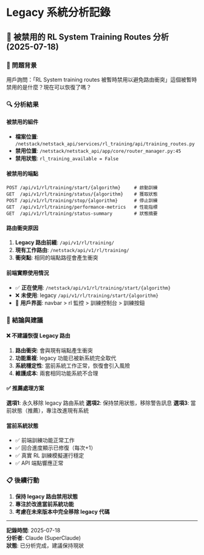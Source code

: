 # Legacy 系統分析記錄

## 🚨 被禁用的 RL System Training Routes 分析 (2025-07-18)

### 📍 問題背景
用戶詢問：「RL System training routes 被暫時禁用以避免路由衝突」這個被暫時禁用的是什麼？現在可以恢復了嗎？

### 🔍 分析結果

#### **被禁用的組件**
- **檔案位置**: `/netstack/netstack_api/services/rl_training/api/training_routes.py`
- **禁用位置**: `/netstack/netstack_api/app/core/router_manager.py:45`
- **禁用狀態**: `rl_training_available = False`

#### **被禁用的端點**
```
POST /api/v1/rl/training/start/{algorithm}     # 啟動訓練
GET  /api/v1/rl/training/status/{algorithm}    # 獲取狀態  
POST /api/v1/rl/training/stop/{algorithm}      # 停止訓練
GET  /api/v1/rl/training/performance-metrics   # 性能指標
GET  /api/v1/rl/training/status-summary        # 狀態摘要
```

#### **路由衝突原因**
1. **Legacy 路由前綴**: `/api/v1/rl/training/`
2. **現有工作路由**: `/netstack/api/v1/rl/training/` 
3. **衝突點**: 相同的端點路徑會產生衝突

#### **前端實際使用情況**
- ✅ **正在使用**: `/netstack/api/v1/rl/training/start/{algorithm}`
- ❌ **未使用**: legacy `/api/v1/rl/training/start/{algorithm}`
- 🎯 **用戶界面**: navbar > rl 監控 > 訓練控制台 > 訓練按鈕

### 🚨 **結論與建議**

#### **❌ 不建議恢復 Legacy 路由**
1. **路由衝突**: 會與現有端點產生衝突
2. **功能重複**: legacy 功能已被新系統完全取代  
3. **系統穩定性**: 當前系統工作正常，恢復會引入風險
4. **維護成本**: 兩套相同功能系統不合理

#### **✅ 推薦處理方案**
**選項1**: 永久移除 legacy 路由系統
**選項2**: 保持禁用狀態，移除警告訊息
**選項3**: 當前狀態（推薦），專注改進現有系統

#### **當前系統狀態**
- ✅ 前端訓練功能正常工作
- ✅ 回合進度顯示已修復（每次+1）
- ✅ 真實 RL 訓練模擬運行穩定
- ✅ API 端點響應正常

### 📋 **後續行動**
1. **保持 legacy 路由禁用狀態**
2. **專注於改進當前系統功能**
3. **考慮在未來版本中完全移除 legacy 代碼**

---
**記錄時間**: 2025-07-18  
**分析者**: Claude (SuperClaude)  
**狀態**: 已分析完成，建議保持現狀

